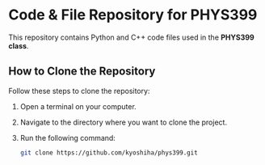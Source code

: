 # Code & File Repository for PHYS399

This repository contains Python and C++ code files used in the **PHYS399 class**. 

## How to Clone the Repository

Follow these steps to clone the repository:

1. Open a terminal on your computer.
2. Navigate to the directory where you want to clone the project.
3. Run the following command:

   ```bash
   git clone https://github.com/kyoshiha/phys399.git
